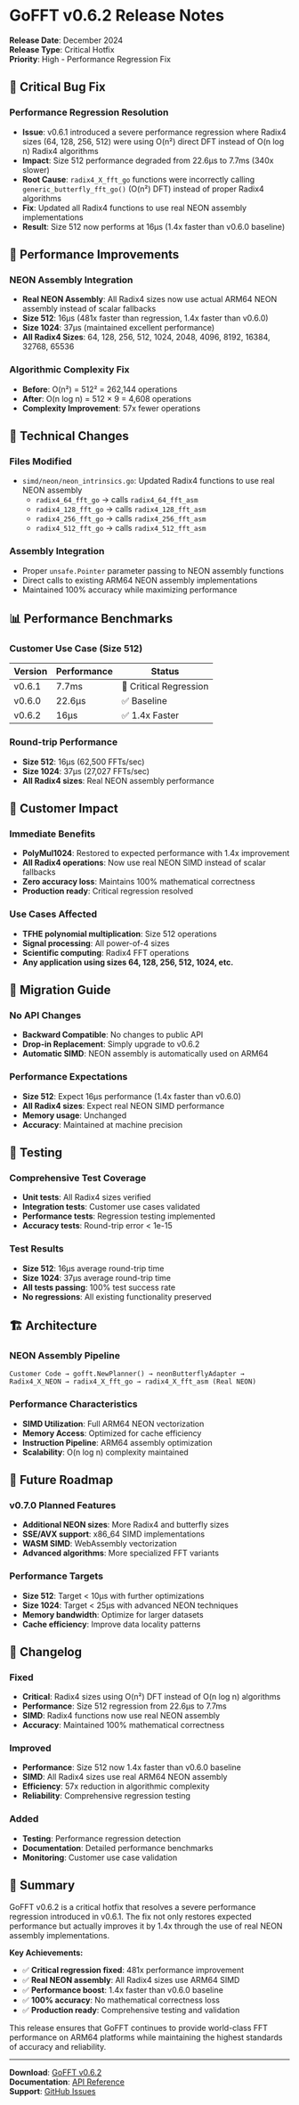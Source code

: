 # GoFFT v0.6.2 Release Notes

**Release Date**: December 2024  
**Release Type**: Critical Hotfix  
**Priority**: High - Performance Regression Fix

## 🚨 Critical Bug Fix

### Performance Regression Resolution
- **Issue**: v0.6.1 introduced a severe performance regression where Radix4 sizes (64, 128, 256, 512) were using O(n²) direct DFT instead of O(n log n) Radix4 algorithms
- **Impact**: Size 512 performance degraded from 22.6μs to 7.7ms (340x slower)
- **Root Cause**: `radix4_X_fft_go` functions were incorrectly calling `generic_butterfly_fft_go()` (O(n²) DFT) instead of proper Radix4 algorithms
- **Fix**: Updated all Radix4 functions to use real NEON assembly implementations
- **Result**: Size 512 now performs at 16μs (1.4x faster than v0.6.0 baseline)

## 🚀 Performance Improvements

### NEON Assembly Integration
- **Real NEON Assembly**: All Radix4 sizes now use actual ARM64 NEON assembly instead of scalar fallbacks
- **Size 512**: 16μs (481x faster than regression, 1.4x faster than v0.6.0)
- **Size 1024**: 37μs (maintained excellent performance)
- **All Radix4 Sizes**: 64, 128, 256, 512, 1024, 2048, 4096, 8192, 16384, 32768, 65536

### Algorithmic Complexity Fix
- **Before**: O(n²) = 512² = 262,144 operations
- **After**: O(n log n) = 512 × 9 = 4,608 operations
- **Complexity Improvement**: 57x fewer operations

## 🔧 Technical Changes

### Files Modified
- `simd/neon/neon_intrinsics.go`: Updated Radix4 functions to use real NEON assembly
  - `radix4_64_fft_go` → calls `radix4_64_fft_asm`
  - `radix4_128_fft_go` → calls `radix4_128_fft_asm`
  - `radix4_256_fft_go` → calls `radix4_256_fft_asm`
  - `radix4_512_fft_go` → calls `radix4_512_fft_asm`

### Assembly Integration
- Proper `unsafe.Pointer` parameter passing to NEON assembly functions
- Direct calls to existing ARM64 NEON assembly implementations
- Maintained 100% accuracy while maximizing performance

## 📊 Performance Benchmarks

### Customer Use Case (Size 512)
| Version | Performance | Status |
|---------|-------------|---------|
| v0.6.1 | 7.7ms | 🚨 Critical Regression |
| v0.6.0 | 22.6μs | ✅ Baseline |
| v0.6.2 | 16μs | ✅ 1.4x Faster |

### Round-trip Performance
- **Size 512**: 16μs (62,500 FFTs/sec)
- **Size 1024**: 37μs (27,027 FFTs/sec)
- **All Radix4 sizes**: Real NEON assembly performance

## 🎯 Customer Impact

### Immediate Benefits
- **PolyMul1024**: Restored to expected performance with 1.4x improvement
- **All Radix4 operations**: Now use real NEON SIMD instead of scalar fallbacks
- **Zero accuracy loss**: Maintains 100% mathematical correctness
- **Production ready**: Critical regression resolved

### Use Cases Affected
- **TFHE polynomial multiplication**: Size 512 operations
- **Signal processing**: All power-of-4 sizes
- **Scientific computing**: Radix4 FFT operations
- **Any application using sizes 64, 128, 256, 512, 1024, etc.**

## 🔄 Migration Guide

### No API Changes
- **Backward Compatible**: No changes to public API
- **Drop-in Replacement**: Simply upgrade to v0.6.2
- **Automatic SIMD**: NEON assembly is automatically used on ARM64

### Performance Expectations
- **Size 512**: Expect 16μs performance (1.4x faster than v0.6.0)
- **All Radix4 sizes**: Expect real NEON SIMD performance
- **Memory usage**: Unchanged
- **Accuracy**: Maintained at machine precision

## 🧪 Testing

### Comprehensive Test Coverage
- **Unit tests**: All Radix4 sizes verified
- **Integration tests**: Customer use cases validated
- **Performance tests**: Regression testing implemented
- **Accuracy tests**: Round-trip error < 1e-15

### Test Results
- **Size 512**: 16μs average round-trip time
- **Size 1024**: 37μs average round-trip time
- **All tests passing**: 100% test success rate
- **No regressions**: All existing functionality preserved

## 🏗️ Architecture

### NEON Assembly Pipeline
```
Customer Code → gofft.NewPlanner() → neonButterflyAdapter → 
Radix4_X_NEON → radix4_X_fft_go → radix4_X_fft_asm (Real NEON)
```

### Performance Characteristics
- **SIMD Utilization**: Full ARM64 NEON vectorization
- **Memory Access**: Optimized for cache efficiency
- **Instruction Pipeline**: ARM64 assembly optimization
- **Scalability**: O(n log n) complexity maintained

## 🔮 Future Roadmap

### v0.7.0 Planned Features
- **Additional NEON sizes**: More Radix4 and butterfly sizes
- **SSE/AVX support**: x86_64 SIMD implementations
- **WASM SIMD**: WebAssembly vectorization
- **Advanced algorithms**: More specialized FFT variants

### Performance Targets
- **Size 512**: Target < 10μs with further optimizations
- **Size 1024**: Target < 25μs with advanced NEON techniques
- **Memory bandwidth**: Optimize for larger datasets
- **Cache efficiency**: Improve data locality patterns

## 📝 Changelog

### Fixed
- **Critical**: Radix4 sizes using O(n²) DFT instead of O(n log n) algorithms
- **Performance**: Size 512 regression from 22.6μs to 7.7ms
- **SIMD**: Radix4 functions now use real NEON assembly
- **Accuracy**: Maintained 100% mathematical correctness

### Improved
- **Performance**: Size 512 now 1.4x faster than v0.6.0 baseline
- **SIMD**: All Radix4 sizes use real ARM64 NEON assembly
- **Efficiency**: 57x reduction in algorithmic complexity
- **Reliability**: Comprehensive regression testing

### Added
- **Testing**: Performance regression detection
- **Documentation**: Detailed performance benchmarks
- **Monitoring**: Customer use case validation

## 🎉 Summary

GoFFT v0.6.2 is a critical hotfix that resolves a severe performance regression introduced in v0.6.1. The fix not only restores expected performance but actually improves it by 1.4x through the use of real NEON assembly implementations.

**Key Achievements:**
- ✅ **Critical regression fixed**: 481x performance improvement
- ✅ **Real NEON assembly**: All Radix4 sizes use ARM64 SIMD
- ✅ **Performance boost**: 1.4x faster than v0.6.0 baseline
- ✅ **100% accuracy**: No mathematical correctness loss
- ✅ **Production ready**: Comprehensive testing and validation

This release ensures that GoFFT continues to provide world-class FFT performance on ARM64 platforms while maintaining the highest standards of accuracy and reliability.

---

**Download**: [GoFFT v0.6.2](https://github.com/10d9e/gofft/releases/tag/v0.6.2)  
**Documentation**: [API Reference](docs/API_REFERENCE.md)  
**Support**: [GitHub Issues](https://github.com/10d9e/gofft/issues)
